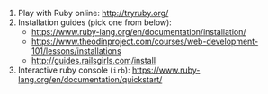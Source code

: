 1. Play with Ruby online: http://tryruby.org/
2. Installation guides (pick one from below):
    - https://www.ruby-lang.org/en/documentation/installation/
    - https://www.theodinproject.com/courses/web-development-101/lessons/installations
    - http://guides.railsgirls.com/install
3. Interactive ruby console (`irb`): https://www.ruby-lang.org/en/documentation/quickstart/

